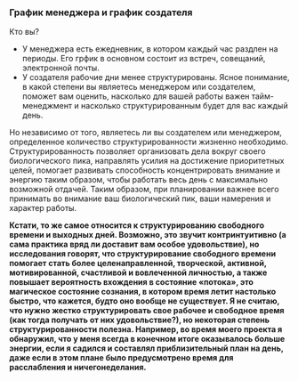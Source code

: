 ### График менеджера и график создателя

Кто вы?
- У менеджера есть ежедневник, в котором каждый час раздлен на периоды. Его грфик в основном состоит из встреч, совещаний, электронной почты.
- У создателя рабочие дни менее структурированы.
Ясное понимание, в какой степени вы являетесь менеджером или создателем, поможет вам оценить, насколько для вашей работы важен тайм-менеджмент и насколько структурированным будет для вас каждый день.

Но независимо от того, являетесь ли вы создателем или менеджером, определенное количество структурированности жизненно необходимо. Структурированность позволяет организовать дела вокруг своего биологического пика, направлять усилия на достижение приоритетных целей, помогает развивать способность концентрировать внимание и энергию таким образом, чтобы работать весь день с максимально возможной отдачей. Таким образом, при планировании важнее всего принимать во внимание ваш биологический пик, ваши намерения и характер работы.

**Кстати, то же самое относится к структурированию свободного времени и выходных дней. Возможно, это звучит контринтуитивно (а сама практика вряд ли доставит вам особое удовольствие), но исследования говорят, что структурирование свободного времени помогает стать более целенаправленной, творческой, активной, мотивированной, счастливой и вовлеченной личностью, а также повышает вероятность вхождения в состояние «потока», это магическое состояние сознания, в котором время летит настолько быстро, что кажется, будто оно вообще не существует. Я не считаю, что нужно жестко структурировать свое рабочее и свободное время (как тогда получать от них удовольствие?), но некоторая степень структурированности полезна. Например, во время моего проекта я обнаружил, что у меня всегда в конечном итоге оказывалось больше энергии, если я садился и составлял приблизительный план на день, даже если в этом плане было предусмотрено время для расслабления и ничегонеделания.**
